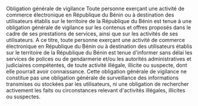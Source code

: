 Obligation générale de vigilance
Toute personne 	exerçant une activité de commerce électronique en République du Bénin ou à destination des utilisateurs établis sur le territoire de la République du Bénin est tenue à une obligation générale de vigilance sur les contenus et offres proposés dans le cadre de ses prestations de services, ainsi que sur les activités de ses utilisateurs.
A ce titre, toute personne exerçant une activité de commerce électronique en République du Bénin ou à destination des utilisateurs établis sur le territoire de la République du Bénin est tenue d'informer sans délai les services de polices ou de gendarmerie et/ou les autorités administratives et judiciaires compétentes, de toute activité illégale, illicite ou suspecte, dont elle pourrait avoir connaissance.
Cette obligation générale de vigilance ne constitue pas une obligation générale de surveillance des informations transmises ou stockées par les utilisateurs, ni une obligation de rechercher activement les faits ou circonstances relevant d'activités illégales, illicites ou suspectes.